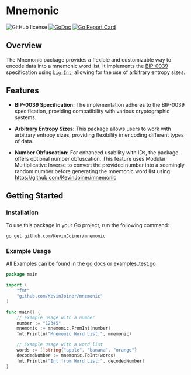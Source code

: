 # Mnemonic

![GitHub license](https://img.shields.io/badge/license-Apache%202.0-blue.svg)
[![GoDoc](https://godoc.org/github.com/KevinJoiner/mnemonic?status.svg)](https://godoc.org/github.com/KevinJoiner/mnemonic)
[![Go Report Card](https://goreportcard.com/badge/github.com/KevinJoiner/mnemonic)](https://goreportcard.com/report/github.com/KevinJoiner/mnemonic)
## Overview

The Mnemonic package provides a flexible and customizable way to encode data into a mnemonic word list. It implements the [BIP-0039](https://github.com/bitcoin/bips/blob/master/bip-0039.mediawiki) specification using [`big.Int`](https://pkg.go.dev/math/big), allowing for the use of arbitrary entropy sizes.

## Features

- **BIP-0039 Specification:** The implementation adheres to the BIP-0039 specification, providing compatibility with various cryptographic systems.

- **Arbitrary Entropy Sizes:** This package allows users to work with arbitrary entropy sizes, providing flexibility in encoding different types of data.

- **Number Obfuscation:** For enhanced usability with IDs, the package offers optional number obfuscation. This feature uses Modular Multiplicative Inverse to convert the provided number into a seemingly random number before generating the mnemonic word list using https://github.com/KevinJoiner/mnemonic

## Getting Started

### Installation

To use this package in your Go project, run the following command:

```bash
go get github.com/KevinJoiner/mnemonic
```

### Example Usage
All Examples can be found in the [go docs](https://godoc.org/github.com/KevinJoiner/mnemonic) or [examples_test.go](./examples_test.go)

```go
package main

import (
	"fmt"
	"github.com/KevinJoiner/mnemonic"
)

func main() {
	// Example usage with a number
	number := "12345"
	mnemonic := mnemonic.FromInt(number)
	fmt.Println("Mnemonic Word List:", mnemonic)

	// Example usage with a word list
	words := []string{"apple", "banana", "orange"}
	decodedNumber := mnemonic.ToInt(words)
	fmt.Println("Int from Word List:", decodedNumber)
}
```

